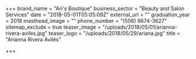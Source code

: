 +++
brand_name = "Ari's Boutique"
business_sector = "Beauty and Salon Services"
date = "2018-05-01T05:05:09Z"
external_url = ""
graduation_year = 2018
masthead_image = ""
phone_number = "(506) 8674-3627"
sitemap_exclude = true
teaser_image = "/uploads/2018/05/01/arianna-rivera-aviles.jpg"
teaser_logo = "/uploads/2018/05/29/ariana.jpg"
title = "Arianna Rivera Avilés"

+++
